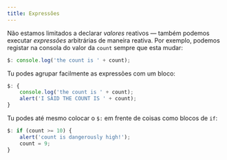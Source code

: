 ```yaml
---
title: Expressões
---
```


Não estamos limitados a declarar *valores* reativos — também podemos executar *expressões* arbitrárias de maneira reativa. Por exemplo, podemos registar na consola do valor da `count` sempre que esta mudar:

```js
$: console.log('the count is ' + count);
```

Tu podes agrupar facilmente as expressões com um bloco:

```js
$: {
	console.log('the count is ' + count);
	alert('I SAID THE COUNT IS ' + count);
}
```

Tu podes até mesmo colocar o `$:` em frente de coisas como blocos de `if`:

```js
$: if (count >= 10) {
	alert('count is dangerously high!');
	count = 9;
}
```
